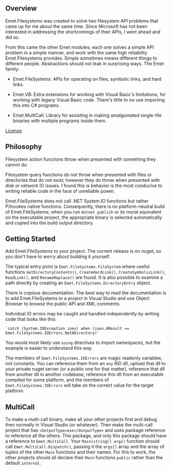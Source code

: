 ## Overview

Emet.Filesystems was created to solve two filesystem API problems that came up for
me about the same time. Since Microsoft has not been interested in addressing the
shortcomings of their APIs, I went ahead and did so.

From this came the other Emet modules; each one solves a simple API problem in a
simple manner, and work with the same high reliability Emet.Filesystems provides.
Simple sometimes means different things to different people. Abstractions should
not leak in surprising ways. The Emet family:

* Emet.FileSystems: APIs for operating on files, symbolic links, and hard links.

* Emet.VB: Extra extensions for working with Visual Basic's limitations, for working
with legacy Visual Basic code. There's little to no use importing this into C# programs.

* Emet.MultiCall: Library for assisting in making amalgumated single-file binaries
with multiple programs inside them.

[License](LICENSE)

## Philosophy

Filesystem action functions throw when presented with something they cannot do.

Filesystem query functions do not throw when presented with files or directories
that do not exist; however they do throw when presented with disk or network IO
issues. I found this is behavior is the most conducive to writing reliable code
in the face of unreliable power.

Emet.FileSystems does not call .NET System.IO functions but rather P/Invokes
native functions. Consequently, there is no platform-neutral build of Emet.FileSystems;
when you run `dotnet publish` or its moral equivalent on the executable project,
the appropriate binary is selected automatically and copied into the build output directory.

## Getting Started

Add Emet.FileSystems to your project. The current release is on nuget, so you
don't have to worry about building it yourself.

The typical entry point is `Emet.FileSystems.FileSystem` where useful functions
`GetDirectoryContents()`, `CreateHardLink()`, `CreateSymbolicLink()`, `ReadLink()`,
and `RenameReplace()` are found. It is also possible to examine a path directly
by creating an `Emet.FileSystems.DirectoryEntry` object.

There is copious documentation. The best way to read the documentation is to
add Emet.FileSystems to a project in Visual Studio and use Object Browser to
browse the public API and XML comments.

Individual IO errors may be caught and handled independently by writing code that
looks like this:

    `catch (System.IOException ioex) when (ioex.HResult == Emet.FileSystems.IOErrors.NotADirectory)`

You would most likely use `using` directives to import namespaces, but the example is
easier to understand this way.

The members of `Emet.FileSystems.IOErrors` are magic readonly variables, not constants.
You can reference them from an `any` RID dll, upload that dll to your private nuget server
(or a public one for that matter), reference that dll from another dll in another codebase,
reference this dll from an executable compiled for some platform, and the members of
`Emet.FileSystems.IOErrors` will take on the correct value for the target platform.

## MultiCall

To make a multi-call binary, make all your other projects first and debug then normally in
Visual Studio (or whatever). Then make the multi-call project that has `<OutputType>exe</OutputType>`
and uses package reference to reference all the others. This package, and only this package
should have a reference to `Emet.MultiCall`. Your `Main(string[] args)` function should call
`Emet.MultiCall.Dispatch()`, passing it the `args[]` array and the array of tuples of the other
`Main` functions and their names. For this to work, the other projects should all declare their
`Main` functions `public` rather than the default `internal`.
